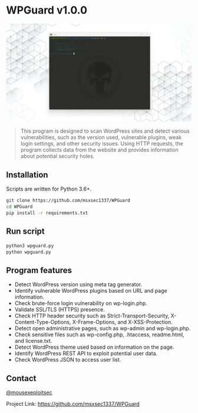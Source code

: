 # WPGuard v1.0.0

![Screenshot_1](https://github.com/msxsec1337/WPGuard/blob/main/wpg.png)

> This program is designed to scan WordPress sites and detect various vulnerabilities, such as the version used, vulnerable plugins, weak login settings, and other security issues. Using HTTP requests, the program collects data from the website and provides information about potential security holes.


## Installation

Scripts are written for Python 3.6+.

```bash
git clone https://github.com/msxsec1337/WPGuard
cd WPGuard
pip install -r requirements.txt
```

## Run script

```bash
python3 wpguard.py
python wpguard.py 
```

## Program features
- Detect WordPress version using meta tag generator.
- Identify vulnerable WordPress plugins based on URL and page information.
- Check brute-force login vulnerability on wp-login.php.
- Validate SSL/TLS (HTTPS) presence.
- Check HTTP header security such as Strict-Transport-Security, X-Content-Type-Options, X-Frame-Options, and X-XSS-Protection.
- Detect open administrative pages, such as wp-admin and wp-login.php.
- Check sensitive files such as wp-config.php, .htaccess, readme.html, and license.txt.
- Detect WordPress theme used based on information on the page.
- Identify WordPress REST API to exploit potential user data.
- Check WordPress JSON to access user list.

## Contact

[@mousexeploitsec](https://www.instagram.com/mousexeploitsec/)

Project Link: https://github.com/msxsec1337/WPGuard
